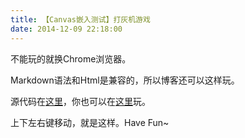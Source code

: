 ```yaml
---
title: 【Canvas嵌入测试】打灰机游戏
date: 2014-12-09 22:18:00
---
```


<!-- create a canvas element and gave it an id -->
<canvas id="EMXCanvas" style="width: 50%">
不能玩的就换Chrome浏览器。
</canvas>

Markdown语法和Html是兼容的，所以博客还可以这样玩。

源代码在[这里](https://github.com/TakWolf/shoot)，你也可以在[这里](http://takwolf.com/game/shoot)玩。

上下左右键移动，就是这样。Have Fun~

<!-- load the core script -->
<script src="shoot/Lib/D2D_Engine.js"></script>
<script src="shoot/Lib/D2D_Engine_cn.js"></script>
<script src="shoot/Lib/D2D_Texture.js"></script>
<script src="shoot/Lib/D2D_Texture_cn.js"></script>
<script src="shoot/Lib/D2D_Sprite.js"></script>
<script src="shoot/Lib/D2D_Sprite_cn.js"></script>
<script src="shoot/Lib/D2D_Animation.js"></script>
<script src="shoot/Lib/D2D_Animation_cn.js"></script>
<script src="shoot/Lib/D2D_Font.js"></script>
<script src="shoot/Lib/D2D_Font_cn.js"></script>
<script src="shoot/Lib/D2D_Audio.js"></script>
<script src="shoot/Lib/D2D_Audio_cn.js"></script>
<script src="shoot/Lib/D2D_RectBox.js"></script>
<script src="shoot/Lib/D2D_RectBox_cn.js"></script>

<!-- load the ex script -->
<script src="shoot/Ext/keyboard.js"></script>

<!-- load the sys script -->
<script src="shoot/Sys/Background.js"></script>
<script src="shoot/Sys/Player.js"></script>
<script src="shoot/Sys/Bullet.js"></script>
<script src="shoot/Sys/Spark.js"></script>
<script src="shoot/Sys/Bomb.js"></script>
<script src="shoot/Sys/Enemy1.js"></script>
<script src="shoot/Sys/Enemy2.js"></script>
<script src="shoot/Sys/Enemy3.js"></script>
<script src="shoot/main.js"></script>
